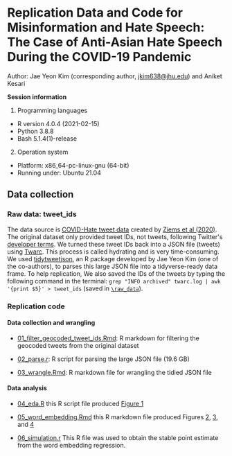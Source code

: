 # Replication Data and Code for Misinformation and Hate Speech: The Case of Anti-Asian Hate Speech During the COVID-19 Pandemic

Author: Jae Yeon Kim (corresponding author, jkim638@jhu.edu) and Aniket Kesari 

**Session information**

1. Programming languages

* R version 4.0.4 (2021-02-15)
* Python 3.8.8
* Bash 5.1.4(1)-release

2. Operation system

* Platform: x86_64-pc-linux-gnu (64-bit)
* Running under: Ubuntu 21.04

## Data collection 

### Raw data: tweet_ids

The data source is [COVID-Hate tweet data](http://claws.cc.gatech.edu/covid/#dataset) created by [Ziems et al (2020)](http://claws.cc.gatech.edu/covid). The original dataset only provided tweet IDs, not tweets, following Twitter's [developer terms](https://developer.twitter.com/en/developer-terms/more-on-restricted-use-cases). We turned these tweet IDs back into a JSON file (tweets) using [Twarc](https://github.com/DocNow/twarc). This process is called hydrating and is very time-consuming. We used [tidytweetjson](https://github.com/jaeyk/tidytweetjson), an R package developed by Jae Yeon Kim (one of the co-authors), to parses this large JSON file into a tidyverse-ready data frame. To help replication, We also saved the IDs of the tweets by typing the following command in the terminal: `grep "INFO archived" twarc.log | awk '{print $5}' > tweet_ids` (saved in [`\raw_data`](https://github.com/jaeyk/asian_hate_misinformation/blob/master/raw_data/tweet_ids)).

### Replication code

#### Data collection and wrangling 

* [01_filter_geocoded_tweet_ids.Rmd](https://github.com/jaeyk/asian_hate_misinformation/blob/master/code/01_filter_geocoded_tweet_ids.Rmd): R markdown for filtering the geocoded tweets from the original dataset

* [02_parse.r](https://github.com/jaeyk/asian_hate_misinformation/blob/master/code/02_parse.r): R script for parsing the large JSON file (19.6 GB)

* [03_wrangle.Rmd](https://github.com/jaeyk/asian_hate_misinformation/blob/master/code/03_wrangle.Rmd): R markdown file for wrangling the tidied JSON file 

#### Data analysis 

* [04_eda.R](https://github.com/jaeyk/asian_hate_misinformation/blob/master/code/04_eda.R) this R script file produced [Figure 1](https://github.com/jaeyk/asian_hate_misinformation/blob/master/outputs/chinavirusprepostlabel.png) 

* [05_word_embedding.Rmd](https://github.com/jaeyk/asian_hate_misinformation/blob/master/code/05_word_embedding.Rmd) this R markdown file produced Figures [2](https://github.com/jaeyk/asian_hate_misinformation/blob/master/outputs/propchange.png), [3](https://github.com/jaeyk/asian_hate_misinformation/blob/master/outputs/embedreg.png), and [4](https://github.com/jaeyk/asian_hate_misinformation/blob/master/outputs/btchinesesep.png)

* [06_simulation.r](https://github.com/jaeyk/asian_hate_misinformation/blob/master/code/06_simulation.r) This R file was used to obtain the stable point estimate from the word embedding regression. 
